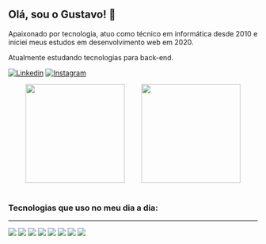 ## Olá, sou o Gustavo! 👋 


<p>Apaixonado por tecnologia, atuo como técnico em informática desde 2010 e iniciei meus estudos em desenvolvimento web em 2020.</p>
<p>Atualmente estudando tecnologias para back-end.</p>

[![Linkedin](https://img.shields.io/badge/LinkedIn-0077B5?style=for-the-badge&logo=linkedin&logoColor=white)](https://www.linkedin.com/in/gustavopnunes/) [![Instagram](https://img.shields.io/badge/Instagram-E4405F?style=for-the-badge&logo=instagram&logoColor=white)](https://www.instagram.com/greg_gw/)

<div style="display: flex; width: 100%; justify-content: space-evenly;" >
<a href="https://github.com/gustavopnunes">
  <img height="200px align="center" src="https://github-readme-stats.vercel.app/api?username=gustavopnunes&theme=dracula&show_icons=true" />
</a>

<a href="https://github.com/gustavopnunes">
  <img height="200px align="center" src="https://github-readme-stats.vercel.app/api/top-langs/?username=gustavopnunes&layout=compact&theme=dracula&langs_count=6" />
</a>
</div>

<br />

### Tecnologias que uso no meu dia a dia: 
<hr />

<img src="https://img.shields.io/badge/HTML5-E34F26?style=for-the-badge&logo=html5&logoColor=white" />

<img src="https://img.shields.io/badge/CSS3-1572B6?style=for-the-badge&logo=css3&logoColor=white" />

<img src="https://img.shields.io/badge/JavaScript-F7DF1E?style=for-the-badge&logo=javascript&logoColor=black" />

<img src="https://img.shields.io/badge/React-20232A?style=for-the-badge&logo=react&logoColor=61DAFB" />

<img src="https://img.shields.io/badge/styled--components-DB7093?style=for-the-badge&logo=styled-components&logoColor=white" />

<img src="https://img.shields.io/badge/TypeScript-007ACC?style=for-the-badge&logo=typescript&logoColor=white" />


<img src="https://img.shields.io/badge/Redux-593D88?style=for-the-badge&logo=redux&logoColor=white" />

<img src="https://img.shields.io/badge/Python-3776AB?style=for-the-badge&logo=python&logoColor=white" />
